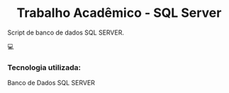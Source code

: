 <h1 align="center">Trabalho Acadêmico - SQL Server</h1>

<p>
  Script de banco de dados SQL SERVER.
</p>

💻 <h3>Tecnologia utilizada:</h3>
Banco de Dados SQL SERVER
